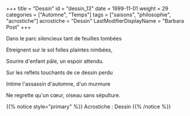 +++
title = "Dessin"
id = "dessin_13"
date = 1999-11-01
weight = 29
categories = ["Automne", "Temps"]
tags = ["saisons", "philosophie", "acrostiche"]
acrostiche = "Dessin"
LastModifierDisplayName = "Barbara Post"
+++

Dans le parc silencieux tant de feuilles tombées

Etreignent sur le sol folles plaintes nimbées,

Sourire d'enfant pâle, un espoir attendu.

Sur les reflets touchants de ce dessin perdu

Intime l'assassin d'automne, d'un murmure

Ne regrette qu'un cœur, oiseau sans sépulture.

{{% notice style="primary" %}}
Acrostiche : Dessin
{{% /notice %}}
